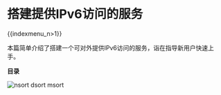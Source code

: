 # 搭建提供IPv6访问的服务

{{indexmenu_n>1}}

本篇简单介绍了搭建一个可对外提供IPv6访问的服务，诣在指导新用户快速上手。

**目录**

![nsort dsort msort](/images/indexmenu\>/network/ipv6translation/briefguide/#1)
